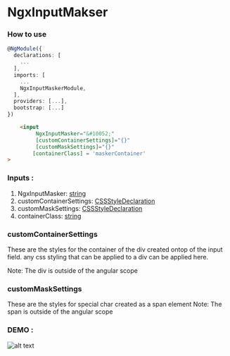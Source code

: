 # NgxInputMakser


### How to use

```typescript
@NgModule({
  declarations: [
    ...
  ],
  imports: [
    ...
    NgxInputMaskerModule,
  ],
  providers: [...],
  bootstrap: [...]
})


```

```html
    <input
         NgxInputMasker="&#10052;"
         [customContainerSettings]="{}"
         [customMaskSettings]="{}"
        [containerClass] = 'maskerContainer'
>
```

### Inputs :

1. NgxInputMasker: [string]()
2. customContainerSettings: [CSSStyleDeclaration]()
2. customMaskSettings: [CSSStyleDeclaration]()
4. containerClass: [string]()


### customContainerSettings
These are the styles for the container of the div created ontop of the input field.
any css styling that can be applied to a div can be applied here. 

Note: The div is outside of the angular scope

### customMaskSettings
These are the styles for special char created as a span element 
Note: The span is outside of the angular scope

 
 
###  DEMO : 


![alt text](https://media.giphy.com/media/7b24q3k3f5EMC1bCaM/source.gif "Logo Title Text 1")
